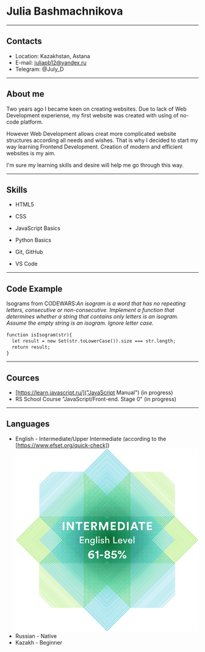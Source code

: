 # Julia Bashmachnikova
****
## Contacts

* Location: Kazakhstan, Astana
* E-mail: juliapb12@yandex.ru
* Telegram: @July_D

****
## About me
Two years ago I became keen on creating websites. Due to lack of Web Development experiense, my first website was created with using of no-code platform.


However Web Development allows creat more complicated website structures according all needs and wishes.  That is why I decided to start my way learning Frontend Development. Creation of modern and efficient websites is my aim. 

I'm sure my learning skills and desire will help me go through this way. 
*****
## Skills 

* HTML5
* CSS
* JavaScript Basics
* Python Basics

* Git, GitHub
* VS Code
****
## Code Example
Isograms from CODEWARS:*An isogram is a word that has no repeating letters, consecutive or non-consecutive. Implement a function that determines whether a string that contains only letters is an isogram. Assume the empty string is an isogram. Ignore letter case.*
```
function isIsogram(str){
  let result = new Set(str.toLowerCase()).size === str.length;
  return result;
}
```
****
## Cources
* [https://learn.javascript.ru/]("JavaScript Manual") (in progress)
* RS School Course "JavaScript/Front-end. Stage 0" (in progress)
****
## Languages

* English - Intermediate/Upper Intermediate (according to the [https://www.efset.org/quick-check])
![result](/mailservice.png)
* Russian - Native
* Kazakh - Beginner